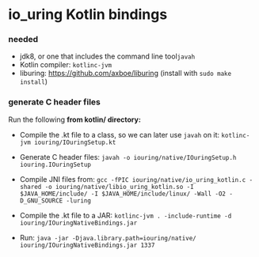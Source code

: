 # io_uring Kotlin bindings

### needed
* jdk8, or one that includes the command line tool`javah`
* Kotlin compiler: `kotlinc-jvm`
* liburing: https://github.com/axboe/liburing (install with `sudo make install`)


### generate C header files
Run the following __from kotlin/ directory:__

* Compile the .kt file to a class, so we can later use `javah` on it:
`kotlinc-jvm iouring/IOuringSetup.kt`

* Generate C header files:
`javah -o iouring/native/IOuringSetup.h iouring.IOuringSetup`

* Compile JNI files from:
`gcc -fPIC iouring/native/io_uring_kotlin.c -shared -o iouring/native/libio_uring_kotlin.so -I $JAVA_HOME/include/ -I $JAVA_HOME/include/linux/ -Wall -O2 -D_GNU_SOURCE -luring`

* Compile the .kt file to a JAR:
`kotlinc-jvm . -include-runtime -d iouring/IOuringNativeBindings.jar`

* Run: 
`java -jar -Djava.library.path=iouring/native/ iouring/IOuringNativeBindings.jar 1337`

